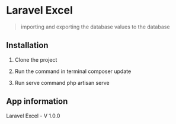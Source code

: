 # Laravel Excel

> importing and exporting the database values to the database


## Installation

  1. Clone the project

  2. Run the command in terminal
        composer update

  3. Run serve command
        php artisan serve

## App information

  Laravel Excel - V 1.0.0
